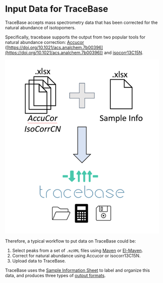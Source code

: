 # Input Data for TraceBase

TraceBase accepts mass spectrometry data that has been corrected for the natural abundance of isotopomers.

Specifically, tracebase supports the output from two popular tools for natural abundance correction: [Accucor](https://github.com/lparsons/accucor) ([https://doi.org/10.1021/acs.analchem.7b00396](https://doi.org/10.1021/acs.analchem.7b00396)) and [isocorr13C15N](https://github.com/xxing9703/isocorr13C15N).

![](../Attachments/Input%20Formats%20Sketch.png)


Therefore, a typical workflow to put data on TraceBase could be:
1. Select peaks from a set of `.mzXML` files using [Maven](http://maven.princeton.edu/index.php) or [El-Maven](https://www.elucidata.io/el-maven).
2. Correct for natural abundance using Accucor or isocorr13C15N.
3. Upload data to TraceBase.

TraceBase uses the [Sample Information Sheet](Sample%20Information%20Sheet.md) to label and organize this data, and produces three types of [output formats](../Types%20of%20Data%20Output/Downloaded%20Data%20Formats.md).







